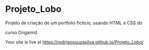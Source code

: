 # Projeto_Lobo

Projeto de criação de um portfolio fictício, usando HTML e CSS do

curso Origamid.

Your site is live at https://rodrigosouzasilva.github.io/Projeto_Lobo/